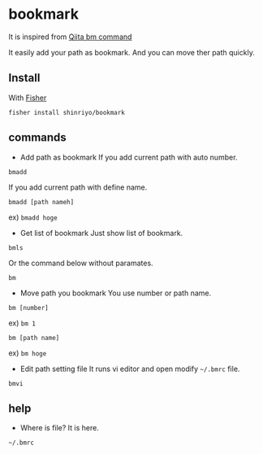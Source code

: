 # bookmark

It is inspired from [Qiita bm command](https://qiita.com/mokemokechicken/items/69af0db3e2cd27c1c467?fbclid=IwAR3VERLg2jRjoYlbnxeRBqXBDGEfF9nYBSagi1IoX77ocWk3_yQQm7PXJC8)

It easily add your path as bookmark. And you can move ther path quickly.

## Install

With [Fisher](https://github.com/jorgebucaran/fisher)

```
fisher install shinriyo/bookmark
```

## commands

* Add path as bookmark
If you add current path with auto number.
```
bmadd
```

If you add current path with define name.
```
bmadd [path nameh]
```
ex) `bmadd hoge`

* Get list of bookmark
Just show list of bookmark.
```
bmls
```

Or the command below without paramates.
```
bm
```

* Move path you bookmark
You use number or path name.
```
bm [number]
```
ex) `bm 1`

```
bm [path name]
```
ex) `bm hoge`

* Edit path setting file
It runs vi editor and open modify `~/.bmrc` file.
```
bmvi
```

## help

* Where is file?
It is here.
```
~/.bmrc
```

